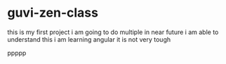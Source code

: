 # guvi-zen-class
this is my first project
i am going to do multiple in near future
i am able to understand this
i am learning angular it is not very tough

ppppp
